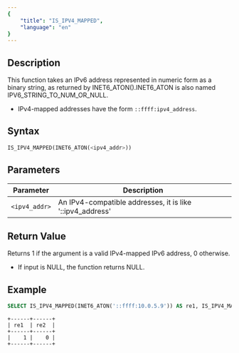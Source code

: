 ```yaml
---
{
    "title": "IS_IPV4_MAPPED",
    "language": "en"
}
---
```


## Description
This function takes an IPv6 address represented in numeric form as a binary string, as returned by INET6_ATON().INET6_ATON is also named IPV6_STRING_TO_NUM_OR_NULL.
- IPv4-mapped addresses have the form `::ffff:ipv4_address`.

## Syntax
```sql
IS_IPV4_MAPPED(INET6_ATON(<ipv4_addr>))
```

## Parameters
| Parameter | Description                                      |
|-----------|--------------------------------------------------|
| `<ipv4_addr>`      | An IPv4-compatible addresses, it is like '::ipv4_address'  |


## Return Value
Returns 1 if the argument is a valid IPv4-mapped IPv6 address, 0 otherwise.
- If input is NULL, the function returns NULL.


## Example
```sql
SELECT IS_IPV4_MAPPED(INET6_ATON('::ffff:10.0.5.9')) AS re1, IS_IPV4_MAPPED(INET6_ATON('::10.0.5.9')) AS re2;
```
```text
+------+------+
| re1  | re2  |
+------+------+
|    1 |    0 |
+------+------+
```
